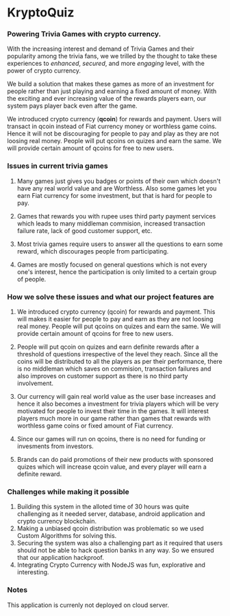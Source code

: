 # KryptoQuiz
### Powering **Trivia Games** with **crypto currency**.

With the increasing interest and demand of Trivia Games and their popularity among the trivia fans, we we trilled by the thought to take these experiences to *enhanced*, *secured*, 
and more *engaging* level, with the power of crypto currency.

We build a solution that makes these games as more of an investment for people rather than just playing and earning a fixed amount of money. With the exciting and ever increasing value of the rewards players earn, our system pays player back even after the game.

We introduced crypto currency (**qcoin**) for rewards and payment.
Users will transact in qcoin instead of Fiat currency money or worthless game coins. Hence it will not be discouraging for people to pay and play as they are not loosing real money. People will put qcoins on quizes and earn the same. We will provide certain amount of qcoins for free to new users.


### **Issues in current trivia games**
1. Many games just gives you badges or points of their own which doesn't have any real world value and are Worthless. Also some games let you earn Fiat currency for some investment, but that is hard for people to pay.

2. Games that rewards you with rupee uses third party payment services which leads to many middleman commision, increased transaction failure rate, lack of good customer support, etc.

3. Most trivia games require users to answer all the questions to earn some reward, which discourages people from participating.

4. Games are mostly focused on general questions which is not every one's interest, hence the participation is only limited to a certain group of people.

### **How we solve these issues and what our project features are**
1. We introduced crypto currency (qcoin) for rewards and payment. This will makes it easier for people to pay and earn as they are not loosing real money. People will put qcoins on quizes and earn the same. We will provide certain amount of qcoins for free to new users. 

2. People will put qcoin on quizes and earn definite rewards after a threshold of questions irrespective of the level they reach. Since all the coins will be distributed to all the players as per their performance, there is no middleman which saves on commision, transaction failures and also improves on customer support as there is no third party involvement.

3. Our currency will gain real world value as the user base increases and hence it also becomes a investment for trivia players which will be very motivated for people to invest their time in the games. It will interest players much more in our game rather than games that rewards with worthless game coins or fixed amount of Fiat currency.

4. Since our games will run on qcoins, there is no need for funding or invesments from investors.

5. Brands can do paid promotions of their new products with sponsored quizes which will increase qcoin value, and every player will earn a definite reward.

### **Challenges while making it possible**
1. Building this system in the alloted time of 30 hours was quite challenging as it needed server, database, android application and crypto currency blockchain.
2. Making a unbiased qcoin distribution was problematic so we used Custom Algorithms for solving this.
3. Securing the system was also a challenging part as it required that users should not be able to hack question banks in any way. So we ensured that our application hackproof.
4. Integrating Crypto Currency with NodeJS was fun, explorative and interesting.

### **Notes**
This application is currenly not deployed on cloud server.
